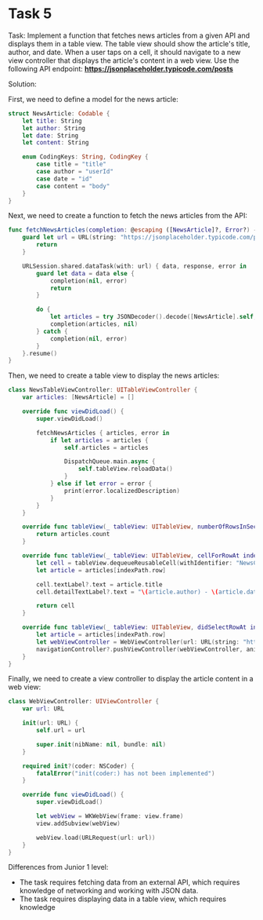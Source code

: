 # Task 5

Task: Implement a function that fetches news articles from a given API and
displays them in a table view. The table view should show the article's title,
author, and date. When a user taps on a cell, it should navigate to a new view
controller that displays the article's content in a web view. Use the following
API endpoint: **https://jsonplaceholder.typicode.com/posts**

Solution:

First, we need to define a model for the news article:

```swift
struct NewsArticle: Codable {
    let title: String
    let author: String
    let date: String
    let content: String

    enum CodingKeys: String, CodingKey {
        case title = "title"
        case author = "userId"
        case date = "id"
        case content = "body"
    }
}

```

Next, we need to create a function to fetch the news articles from the API:

```swift
func fetchNewsArticles(completion: @escaping ([NewsArticle]?, Error?) -> Void) {
    guard let url = URL(string: "https://jsonplaceholder.typicode.com/posts") else {
        return
    }

    URLSession.shared.dataTask(with: url) { data, response, error in
        guard let data = data else {
            completion(nil, error)
            return
        }

        do {
            let articles = try JSONDecoder().decode([NewsArticle].self, from: data)
            completion(articles, nil)
        } catch {
            completion(nil, error)
        }
    }.resume()
}

```

Then, we need to create a table view to display the news articles:

```swift
class NewsTableViewController: UITableViewController {
    var articles: [NewsArticle] = []

    override func viewDidLoad() {
        super.viewDidLoad()

        fetchNewsArticles { articles, error in
            if let articles = articles {
                self.articles = articles

                DispatchQueue.main.async {
                    self.tableView.reloadData()
                }
            } else if let error = error {
                print(error.localizedDescription)
            }
        }
    }

    override func tableView(_ tableView: UITableView, numberOfRowsInSection section: Int) -> Int {
        return articles.count
    }

    override func tableView(_ tableView: UITableView, cellForRowAt indexPath: IndexPath) -> UITableViewCell {
        let cell = tableView.dequeueReusableCell(withIdentifier: "NewsCell", for: indexPath)
        let article = articles[indexPath.row]

        cell.textLabel?.text = article.title
        cell.detailTextLabel?.text = "\(article.author) - \(article.date)"

        return cell
    }

    override func tableView(_ tableView: UITableView, didSelectRowAt indexPath: IndexPath) {
        let article = articles[indexPath.row]
        let webViewController = WebViewController(url: URL(string: "https://google.com")!) // Replace with article URL
        navigationController?.pushViewController(webViewController, animated: true)
    }
}

```

Finally, we need to create a view controller to display the article content in a
web view:

```swift
class WebViewController: UIViewController {
    var url: URL

    init(url: URL) {
        self.url = url

        super.init(nibName: nil, bundle: nil)
    }

    required init?(coder: NSCoder) {
        fatalError("init(coder:) has not been implemented")
    }

    override func viewDidLoad() {
        super.viewDidLoad()

        let webView = WKWebView(frame: view.frame)
        view.addSubview(webView)

        webView.load(URLRequest(url: url))
    }
}

```

Differences from Junior 1 level:

-   The task requires fetching data from an external API, which requires
    knowledge of networking and working with JSON data.
-   The task requires displaying data in a table view, which requires knowledge
